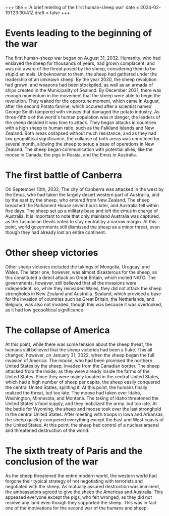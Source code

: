 +++
title = 'A brief retelling of the first human-sheep war'
date = 2024-02-19T23:30:41Z
draft = false
+++

# Events leading to the beginning of the war

The first human-sheep war began on August 31, 2032. Humanity, who had enslaved the sheep for thousands of years, had grown complacent, and was not aware of the threat posed by the sheep, considering them to be stupid animals. Unbeknownst to them, the sheep had gathered under the leadership of an unknown sheep. By the year 2030, the sheep revolution had grown, and weapons had been stockpiled, as well as an armada of ships created in the Municipality of Sealand. By December 2031, there was enough momentum in the movement that the sheep were able to begin the revolution. They waited for the opportune moment, which came in August, after the second Potato famine, which occured after a scientist named George Smith tampered with viruses that damaged the potato industry. As three-fifth's of the world's human population was in danger, the leaders of the sheep decided it was time to attack. They began attacks in countries with a high sheep to human ratio, such as the Falkland Islands and New Zealand. Both areas collapsed without much resistance, and as they had low geopolitical significance, the collapse of both areas was unnoticed for several month, allowing the sheep to setup a base of operations in New Zealand. The sheep began communication with potential allies, like the moose in Canada, the pigs in Russia, and the Emus in Australia. 

# The first battle of Canberra

On September 10th, 2032, The city of Canberra was attacked in the west by the Emus, who had taken the largely desert western part of Austrailia, and by the east by the sheep, who entered from New Zealand. The sheep breached the Parliament House seven hours later, and Australia fell within five days. The sheep set up a military base and left the emus in charge of Australia. It is important to note that only mainland Australia was captured, as the Tasmanian Devils voted to stay neutral by a narrow margin. At this point, world governments still dismissed the sheep as a minor threat, even though they had already lost an entire continent.

# Other sheep victories

Other sheep victories included the takings of Mongolia, Uruguay, and Wales. The latter one, however, was almost disasterous for the sheep, as this constituted a direct attack on Great Britain, which incited NATO. The governments, however, still believed that all the invasions were independent, so, while they reinvaded Wales, they did not attack the sheep strongholds in New Zealand and Australia. Sealand, which provided a base for the invasion of countries such as Great Britain, the Netherlands, and Belgium, was also not invaded, though this was because it was overlooked, as it had low geopolitical significance.

# The collapse of America

At this point, while there was some tension about the sheep threat, the humans still believed that the sheep victories had been a fluke. This all changed, however, on January 31, 3022, when the sheep began the full invasion of America. The moose, who had been promised the northern United States by the sheep, invaded from the Canadian border. The sheep attacked from the inside, as they were already inside the farms of the United States. Since they were mainly located in the central United States, which had a high number of sheep per capita, the sheep easily conquered the central United States, splitting it. At this point, the humans finally realized the threat, but too late. The moose had taken over Idaho, Washington, Minnesota, and Montana. The taking of Idaho threatened the United States's food supply, and they mobilized the army. but too late. At the battle for Wyoming, the sheep and moose took over the last stronghold in the central United States. After meeting with troops in Iowa and Arkansas, the sheep quickly conquered everything except the East and West coasts of the United States. At this point, the sheep had control of a nuclear arsenal and threatened destruction of the world.

# The sixth treaty of Paris and the conclusion of the war

As the sheep threatened the entire modern world, the western world had forgone their typical strategy of not negotiating with terrorists and negotiated with the sheep. As mutually assured destruction was imminent, the ambassadors agreed to give the sheep the Americas and Australia. This appeased everyone except the pigs, who felt wronged, as they did not recieve any land even though they supported the sheep. This was in fact one of the motivations for the second war of the humans and sheep. 
